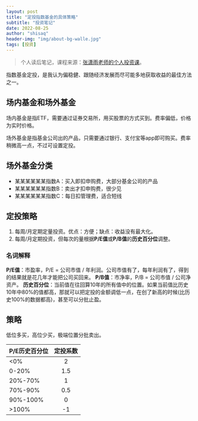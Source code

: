 ```yaml
---
layout: post
title: "定投指数基金的具体策略"
subtitle: "投资笔记"
date: 2022-08-25
author: "shisaq"
header-img: "img/about-bg-walle.jpg"
tags: [投资]
---
```


> 个人读后笔记，课程来源：[张潇雨老师的个人投资课](https://www.igetget.com/course/张潇雨·个人投资课?param=XDGhXPc6fL6&token=YPZNRwQ0qL1MVEpfwzK3lmz4kgWEnx)。

指数基金定投，是我认为偏稳健、跟随经济发展而尽可能多地获取收益的最佳方法之一。

## 场内基金和场外基金

场内基金是指ETF，需要通过证券交易所，用买股票的方式买到。费率偏低，价格为实时价格。

场外基金是指基金公司出的产品，只需要通过银行、支付宝等app即可购买。费率稍微高一点，不过可设置定投。

## 场外基金分类

* 某某某某某某指数A：买入即扣申购费，大部分基金公司的产品
* 某某某某某某指数B：卖出才扣申购费，很少见
* 某某某某某某指数C：每日扣管理费，适合短线

## 定投策略

1. 每周/月定期定量投资。优点：方便；缺点：收益没有最大化。
2. 每周/月定期投资，但每次的量根据**P/E值**或**P/B值**的**历史百分位**调整。

### 名词解释

**P/E值**：市盈率，P/E = 公司市值 / 年利润。公司市值有了，每年利润有了，得到的结果就是花几年才能把公司买回来。
**P/B值**：市净率，P/B = 公司市值 / 公司净资产。
**历史百分位**：当前值在往回算10年的所有值中的位置。如果当前值比历史10年中80%的值都高，那就可以把定投的金额调低一点，在创了新高的时候(比历史100%的数据都高)，甚至可以分批止盈。

## 策略

低位多买，高位少买，极端位置分批卖出。

| P/E历史百分位 | 定投系数 |
|-------------|:-------:|
|     <0%     |    2    |
|    0-20%    |   1.5   |
|   20%-70%   |    1    |
|   70%-90%   |   0.5   |
|   90%-100%  |    0    |
|    >100%    |   -1    |